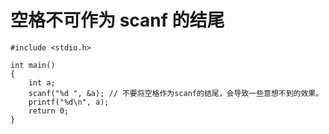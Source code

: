 # 空格不可作为 scanf 的结尾

```{code-block} c
#include <stdio.h>

int main()
{
    int a;
    scanf("%d ", &a); // 不要将空格作为scanf的结尾，会导致一些意想不到的效果。
    printf("%d\n", a);
    return 0;
}
```
